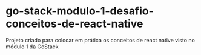 # go-stack-modulo-1-desafio-conceitos-de-react-native
Projeto criado para colocar em prática os conceitos de react native visto no módulo 1 da GoStack
